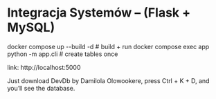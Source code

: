 # Integracja Systemów – (Flask + MySQL)


docker compose up --build -d      # build + run
docker compose exec app python -m app.cli   # create tables once

link:
http://localhost:5000

Just download DevDb by Damilola Olowookere, press Ctrl + K + D, and you’ll see the database.